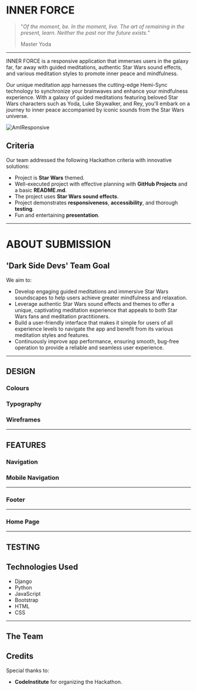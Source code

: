

# **INNER FORCE**  




> "*Of the moment, be. In the moment, live. The art of remaining in the present, learn. Neither the past nor the future exists.*"
>
> Master Yoda  

<hr>

INNER FORCE is a responsive application that immerses users in the galaxy far, far away with guided meditations, authentic Star Wars sound effects, and various meditation styles to promote inner peace and mindfulness.

Our unique meditation app harnesses the cutting-edge Hemi-Sync technology to synchronize your brainwaves and enhance your mindfulness experience. With a galaxy of guided meditations featuring beloved Star Wars characters such as Yoda, Luke Skywalker, and Rey, you'll embark on a journey to inner peace accompanied by iconic sounds from the Star Wars universe.



![AmIResponsive](images/AmIResponsive-PLACEHOLDER.png)  



## Criteria
Our team addressed the following Hackathon criteria with innovative solutions:

- Project is **Star Wars** themed.
- Well-executed project with effective planning with **GitHub Projects** and a basic **README.md**.
- The project uses **Star Wars sound effects**.  
- Project demonstrates **responsiveness**, **accessibility**, and thorough **testing**.
- Fun and entertaining **presentation**.  




<hr>


# **ABOUT SUBMISSION**

## **'Dark Side Devs' Team Goal**
We aim to:
- Develop engaging guided meditations and immersive Star Wars soundscapes to help users achieve greater mindfulness and relaxation.
- Leverage authentic Star Wars sound effects and themes to offer a unique, captivating meditation experience that appeals to both Star Wars fans and meditation practitioners.
- Build a user-friendly interface that makes it simple for users of all experience levels to navigate the app and benefit from its various meditation styles and features.
- Continuously improve app performance, ensuring smooth, bug-free operation to provide a reliable and seamless user experience.

<hr>

## **DESIGN**

### **Colours**

### **Typography**

### **Wireframes**

<hr>

## **FEATURES**

### **Navigation**

### **Mobile Navigation**

<hr>

### **Footer**

<hr>

### **Home Page**

<hr>

## **TESTING**


## **Technologies Used**

* Django
* Python
* JavaScript
* Bootstrap
* HTML
* CSS

<hr>

## **The Team**

## Credits
Special thanks to:

- **CodeInstitute** for organizing the Hackathon.

